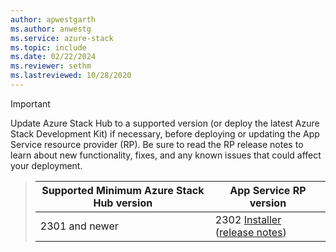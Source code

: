 ```yaml
---
author: apwestgarth
ms.author: anwestg
ms.service: azure-stack
ms.topic: include
ms.date: 02/22/2024
ms.reviewer: sethm
ms.lastreviewed: 10/28/2020
---
```

<!-- TODO - For each release: add AzS Hub build number, App Service RP version number, & corresponding App Service release notes text/link -->
> [!IMPORTANT]
> Update Azure Stack Hub to a supported version (or deploy the latest Azure Stack Development Kit) if necessary, before deploying or updating the App Service resource provider (RP). Be sure to read the RP release notes to learn about new functionality, fixes, and any known issues that could affect your deployment.

> | Supported Minimum Azure Stack Hub version | App Service RP version |
> |-----|---|
> | 2301 and newer | 2302 [Installer](https://aka.ms/appsvcupdate2302installer) ([release notes](../operator/app-service-release-notes-2302.md)) |

